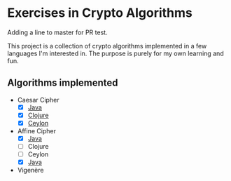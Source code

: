 # Exercises in Crypto Algorithms

Adding a line to master for PR test.

This project is a collection of crypto algorithms implemented in a few languages I'm interested in. The purpose is purely for my own learning and fun.

## Algorithms implemented

- Caesar Cipher
  - [x] [Java](java/src/main/java/com/implementsblog/functional/CaesarCipher.java)
  - [x] [Clojure](clojure/functional-encryption-algorithms/src/functional\_encryption\_algorithms/caesar\_cipher.clj)
  - [x] [Ceylon](ceylon/functional-encryption-algorithms/source/com/implementsblog/functional/CaesarCipher.ceylon)
- Affine Cipher
  - [x] [Java](java/src/main/java/com/implementsblog/functional/AffineCipher.java)
  - [ ] Clojure
  - [ ] Ceylon
  - [x] [Java](java/src/main/java/com/implementsblog/functional/AtbashCipher.java)
- Vigenère
